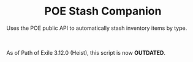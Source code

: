 <h1 align="center">POE Stash Companion</h1> 
Uses the POE public API to automatically stash inventory items by type. 

<br><br>
As of Path of Exile 3.12.0 (Heist), this script is now <b>OUTDATED</b>. 
